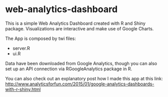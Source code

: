 web-analytics-dashboard
=======================

This is a simple Web Analytics Dashboard created with R and Shiny package. Visualizations are interactive and make use of Google Charts. 

The App is composed by twi files:
- server.R 
- ui.R

Data have been downloaded from Google Analytics, though you can also set up an API connection via RGoogleAnalytics package in R.

You can also check out an explanatory post how I made this app at this link: http://www.analyticsforfun.com/2015/01/google-analytics-dashboards-with-r-shiny.html
